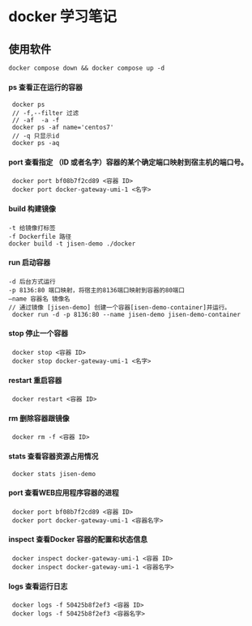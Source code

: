 # docker 学习笔记

## 使用软件
    docker compose down && docker compose up -d

#### ps 查看正在运行的容器
	 docker ps
	 // -f,--filter 过滤
	 // -af  -a -f
	 docker ps -af name='centos7'
	 // -q 只显示id
	 docker ps -aq

#### port 查看指定 （ID 或者名字）容器的某个确定端口映射到宿主机的端口号。
	 docker port bf08b7f2cd89 <容器 ID>
	 docker port docker-gateway-umi-1 <名字>

#### build 构建镜像
	-t 给镜像打标签
	-f Dockerfile 路径
	docker build -t jisen-demo ./docker

#### run 启动容器
	-d 后台方式运行
	-p 8136:80 端口映射，将宿主的8136端口映射到容器的80端口
	–name 容器名 镜像名
	// 通过镜像 [jisen-demo] 创建一个容器[isen-demo-container]并运行。
	 docker run -d -p 8136:80 --name jisen-demo jisen-demo-container

#### stop 停止一个容器
	 docker stop <容器 ID>
	 docker stop docker-gateway-umi-1 <名字>

#### restart 重启容器
	 docker restart <容器 ID>

#### rm 删除容器跟镜像
	 docker rm -f <容器 ID>

#### stats 查看容器资源占用情况
	 docker stats jisen-demo


#### port 查看WEB应用程序容器的进程
	 docker port bf08b7f2cd89 <容器 ID>
	 docker port docker-gateway-umi-1 <容器名字>


#### inspect 查看Docker 容器的配置和状态信息
	 docker inspect docker-gateway-umi-1 <容器 ID>
	 docker inspect docker-gateway-umi-1 <容器名字>


#### logs 查看运行日志
	 docker logs -f 50425b8f2ef3 <容器 ID>
	 docker logs -f 50425b8f2ef3 <容器名字>



